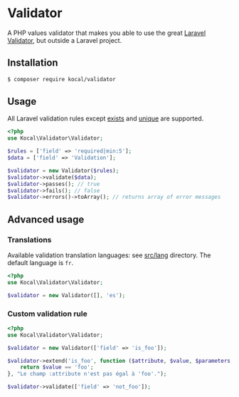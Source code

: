 Validator
=========

A PHP values validator that makes you able to use the great [Laravel Validator](https://laravel.com/docs/master/validation),
but outside a Laravel project.

Installation
------------

```bash
$ composer require kocal/validator
```

Usage
-----

All Laravel validation rules except [exists](https://laravel.com/docs/master/validation#rule-exists) and 
[unique](https://laravel.com/docs/master/validation#rule-unique) are supported.

```php
<?php
use Kocal\Validator\Validator;

$rules = ['field' => 'required|min:5'];
$data = ['field' => 'Validation'];

$validator = new Validator($rules);
$validator->validate($data);
$validator->passes(); // true
$validator->fails(); // false
$validator->errors()->toArray(); // returns array of error messages
```

Advanced usage
--------------

### Translations

Available validation translation languages: see [src/lang](src/lang) directory.
The default language is `fr`.

```php
<?php
use Kocal\Validator\Validator;

$validator = new Validator([], 'es');
```

### Custom validation rule

```php
<?php
use Kocal\Validator\Validator;

$validator = new Validator(['field' => 'is_foo']);

$validator->extend('is_foo', function ($attribute, $value, $parameters, $validator) {
    return $value == 'foo';
}, "Le champ :attribute n'est pas égal à 'foo'.");

$validator->validate(['field' => 'not_foo']);
```